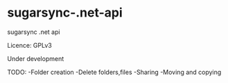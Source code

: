 ﻿sugarsync-.net-api
==================

sugarsync .net api

Licence: GPLv3

Under development

TODO: 
-Folder creation 
-Delete folders,files
-Sharing
-Moving and copying
